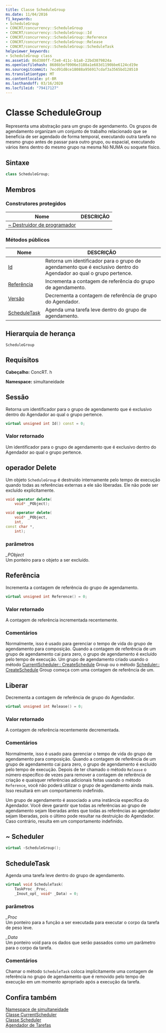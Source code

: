 ```yaml
---
title: Classe ScheduleGroup
ms.date: 11/04/2016
f1_keywords:
- ScheduleGroup
- CONCRT/concurrency::ScheduleGroup
- CONCRT/concurrency::ScheduleGroup::Id
- CONCRT/concurrency::ScheduleGroup::Reference
- CONCRT/concurrency::ScheduleGroup::Release
- CONCRT/concurrency::ScheduleGroup::ScheduleTask
helpviewer_keywords:
- ScheduleGroup class
ms.assetid: 86d380ff-f2e8-411c-b1a8-22bd3079824a
ms.openlocfilehash: 8686b5ef0906e3188a1e683d1190bbe6124cd19e
ms.sourcegitcommit: 7ecd91d8ce18088a956917cdaf3a3565bd128510
ms.translationtype: MT
ms.contentlocale: pt-BR
ms.lasthandoff: 03/16/2020
ms.locfileid: "79417127"
---
```

# <a name="schedulegroup-class"></a>Classe ScheduleGroup

Representa uma abstração para um grupo de agendamento. Os grupos de agendamento organizam um conjunto de trabalho relacionado que se beneficia de ser agendado de forma temporal, executando outra tarefa no mesmo grupo antes de passar para outro grupo, ou espacial, executando vários itens dentro do mesmo grupo na mesma Nó NUMA ou soquete físico.

## <a name="syntax"></a>Sintaxe

```cpp
class ScheduleGroup;
```

## <a name="members"></a>Membros

### <a name="protected-constructors"></a>Construtores protegidos

|Nome|DESCRIÇÃO|
|----------|-----------------|
|[~ Destruidor de programador](#dtor)||

### <a name="public-methods"></a>Métodos públicos

|Nome|DESCRIÇÃO|
|----------|-----------------|
|[Id](#id)|Retorna um identificador para o grupo de agendamento que é exclusivo dentro do Agendador ao qual o grupo pertence.|
|[Referência](#reference)|Incrementa a contagem de referência do grupo de agendamento.|
|[Versão](#release)|Decrementa a contagem de referência de grupo do Agendador.|
|[ScheduleTask](#scheduletask)|Agenda uma tarefa leve dentro do grupo de agendamento.|

## <a name="inheritance-hierarchy"></a>Hierarquia de herança

`ScheduleGroup`

## <a name="requirements"></a>Requisitos

**Cabeçalho:** ConcRT. h

**Namespace:** simultaneidade

## <a name="id"></a>Sessão

Retorna um identificador para o grupo de agendamento que é exclusivo dentro do Agendador ao qual o grupo pertence.

```cpp
virtual unsigned int Id() const = 0;
```

### <a name="return-value"></a>Valor retornado

Um identificador para o grupo de agendamento que é exclusivo dentro do Agendador ao qual o grupo pertence.

## <a name="operator_delete"></a>operador Delete

Um objeto `ScheduleGroup` é destruído internamente pelo tempo de execução quando todas as referências externas a ele são liberadas. Ele não pode ser excluído explicitamente.

```cpp
void operator delete(
    void* _PObject);

void operator delete(
    void* _PObject,
    int,
const char *,
    int);
```

### <a name="parameters"></a>parâmetros

*_PObject*<br/>
Um ponteiro para o objeto a ser excluído.

## <a name="reference"></a>Referência

Incrementa a contagem de referência do grupo de agendamento.

```cpp
virtual unsigned int Reference() = 0;
```

### <a name="return-value"></a>Valor retornado

A contagem de referência incrementada recentemente.

### <a name="remarks"></a>Comentários

Normalmente, isso é usado para gerenciar o tempo de vida do grupo de agendamento para composição. Quando a contagem de referência de um grupo de agendamento cai para zero, o grupo de agendamento é excluído pelo tempo de execução. Um grupo de agendamento criado usando o método [CurrentScheduler:: CreateSchedule](currentscheduler-class.md#createschedulegroup) Group ou o método [Scheduler:: CreateSchedule](scheduler-class.md#createschedulegroup) Group começa com uma contagem de referência de um.

## <a name="release"></a>Liberar

Decrementa a contagem de referência de grupo do Agendador.

```cpp
virtual unsigned int Release() = 0;
```

### <a name="return-value"></a>Valor retornado

A contagem de referência recentemente decrementada.

### <a name="remarks"></a>Comentários

Normalmente, isso é usado para gerenciar o tempo de vida do grupo de agendamento para composição. Quando a contagem de referência de um grupo de agendamento cai para zero, o grupo de agendamento é excluído pelo tempo de execução. Depois de ter chamado o método `Release` o número específico de vezes para remover a contagem de referência de criação e quaisquer referências adicionais feitas usando o método `Reference`, você não poderá utilizar o grupo de agendamento ainda mais. Isso resultará em um comportamento indefinido.

Um grupo de agendamento é associado a uma instância específica do Agendador. Você deve garantir que todas as referências ao grupo de agendamento sejam liberadas antes que todas as referências ao agendador sejam liberadas, pois o último pode resultar na destruição do Agendador. Caso contrário, resulta em um comportamento indefinido.

## <a name="dtor"></a>~ Scheduler

```cpp
virtual ~ScheduleGroup();
```

## <a name="scheduletask"></a>ScheduleTask

Agenda uma tarefa leve dentro do grupo de agendamento.

```cpp
virtual void ScheduleTask(
    TaskProc _Proc,
    _Inout_opt_ void* _Data) = 0;
```

### <a name="parameters"></a>parâmetros

*_Proc*<br/>
Um ponteiro para a função a ser executada para executar o corpo da tarefa de peso leve.

*_Data*<br/>
Um ponteiro void para os dados que serão passados como um parâmetro para o corpo da tarefa.

### <a name="remarks"></a>Comentários

Chamar o método `ScheduleTask` coloca implicitamente uma contagem de referência no grupo de agendamento que é removido pelo tempo de execução em um momento apropriado após a execução da tarefa.

## <a name="see-also"></a>Confira também

[Namespace de simultaneidade](concurrency-namespace.md)<br/>
[Classe CurrentScheduler](currentscheduler-class.md)<br/>
[Classe Scheduler](scheduler-class.md)<br/>
[Agendador de Tarefas](../../../parallel/concrt/task-scheduler-concurrency-runtime.md)
